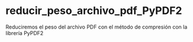 # reducir_peso_archivo_pdf_PyPDF2
Reduciremos el peso del archivo PDF con el método de compresión con la librería PyPDF2

